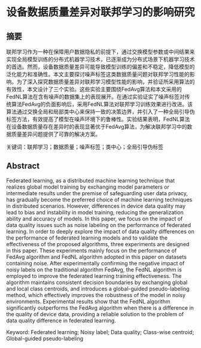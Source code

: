 # 设备数据质量差异对联邦学习的影响研究

## 摘要
  联邦学习作为一种在保障用户数据隐私的前提下，通过交换模型参数或中间结果来实现全局模型训练的分布式机器学习技术，已逐渐成为分布式场景下机器学习技术的首选。然而，设备数据质量差异可能导致模型训练的偏差和不稳定，降低模型的泛化能力和准确性。本文主要探讨噪声标签这类数据质量问题对联邦学习性能的影响。为了深入探究数据质量差异对联邦学习模型性能的影响，并验证所采用算法的有效性，本文设计了三个实验。这些实验主要围绕FedAvg算法和本文采用的FedNL算法在含有噪声的数据集上的表现展开。在通过实验证实了噪声标签对传统算法FedAvg的负面影响后，采用FedNL算法对联邦学习训练效果进行改进。该算法通过交换全局和局部类中心来保持一致的决策边界，并引入了一种全局引导伪标签方法，有效提高了模型在噪声环境下的鲁棒性。实验结果表明，FedNL算法在设备数据质量存在差异时的表现显著优于FedAvg算法，为解决联邦学习中的数据质量差异问题提供了可靠的解决方案。

  关键词：联邦学习；数据质量；噪声标签；类中心；全局引导伪标签

## Abstract
  Federated learning, as a distributed machine learning technique that realizes global model training by exchanging model parameters or intermediate results under the premise of safeguarding user data privacy, has gradually become the preferred choice of machine learning techniques in distributed scenarios. However, differences in device data quality may lead to bias and instability in model training, reducing the generalization ability and accuracy of models. In this paper, we focus on the impact of data quality issues such as noise labeling on the performance of federated learning. In order to deeply explore the impact of data quality differences on the performance of federated learning models and to validate the effectiveness of the proposed algorithms, three experiments are designed in this paper. These experiments mainly focus on the performance of FedAvg algorithm and FedNL algorithm adopted in this paper on datasets containing noise. After experimentally confirming the negative impact of noisy labels on the traditional algorithm FedAvg, the FedNL algorithm is employed to improve the federated learning training effectiveness. The algorithm maintains consistent decision boundaries by exchanging global and local class centroids, and introduces a global-guided pseudo-labeling method, which effectively improves the robustness of the model in noisy environments. Experimental results show that the FedNL algorithm significantly outperforms the FedAvg algorithm when there is a difference in the quality of device data, providing a reliable solution to the problem of data quality difference in federated learning.

  Keyword: Federated learning; Noisy label; Data quality; Class-wise centroid; Global-guided pseudo-labeling
